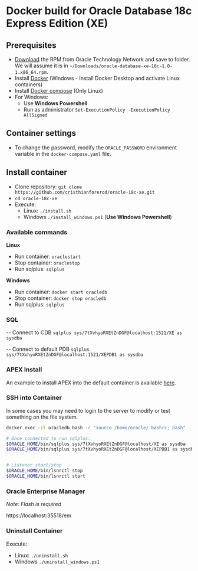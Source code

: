 # Docker build for Oracle Database 18c Express Edition (XE)

## Prerequisites

- [Download](https://drive.google.com/file/d/1P4tGL1IJq_NPtlZs8KvX_nxCbWeYkkvI/view?usp=sharing) the RPM from Oracle Technology Network and     save to folder. We will assume it is in `~/Downloads/oracle-database-xe-18c-1.0-1.x86_64.rpm`.
- Install [Docker](https://docs.docker.com/engine/install/) (Windows - Install Docker Desktop and activate Linux containers)
- Install [Docker compose](https://docs.docker.com/compose/install/) (Only Linux)
- For Windows:  
  - Use **Windows Powershell**
  - Run as administrator `Set-ExecutionPolicy -ExecutionPolicy AllSigned`

## Container settings

- To change the password, modify the `ORACLE_PASSWORD` environment variable in the `docker-compose.yaml` file.

## Install container

- Clone repository: `git clone https://github.com/cristhianforerod/oracle-18c-xe.git`
- `cd oracle-18c-xe`
- Execute:
  - Linux: `./install.sh`
  - Windows `./install_windows.ps1` (**Use Windows Powershell**)

### Available commands

**Linux**
- Run container: `oraclestart`
- Stop container: `oraclestop`
- Run sqlplus: `sqlplus`

**Windows**
- Run container: `docker start oracledb`
- Stop container: `docker stop oracledb`
- Run sqlplus: `sqlplus`

### SQL

-- Connect to CDB
`sqlplus sys/7tXvhyoRXEtZnDGF@localhost:1521/XE as sysdba`


-- Connect to default PDB
`sqlplus sys/7tXvhyoRXEtZnDGF@localhost:1521/XEPDB1 as sysdba`

### APEX Install

An example to install APEX into the default container is available [here](docs/apex-install.md).

### SSH into Container

In some cases you may need to login to the server to modify or test something on the file system.

```bash
docker exec -it oracledb bash -c "source /home/oracle/.bashrc; bash"

# Once connected to run sqlplus:
$ORACLE_HOME/bin/sqlplus sys/7tXvhyoRXEtZnDGF@localhost/XE as sysdba
$ORACLE_HOME/bin/sqlplus sys/7tXvhyoRXEtZnDGF@localhost/XEPDB1 as sysdba


# Listener start/stop
$ORACLE_HOME/bin/lsnrctl stop
$ORACLE_HOME/bin/lsnrctl start
```

### Oracle Enterprise Manager

_Note: Flash is required_</br>

https://localhost:35518/em

### Uninstall Container

Execute:
  - Linux: `./uninstall.sh`
  - Windows `./uninstall_windows.ps1`

